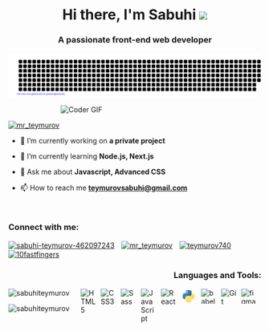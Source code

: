 <h1 align="center">Hi there, I'm Sabuhi <img
    src='https://emojis.slackmojis.com/emojis/images/1531849430/4246/blob-sunglasses.gif?1531849430'
    width='30'
  /></h1> 
<h3 align="center">A passionate front-end web developer</h3>

 ![gitartwork](gitartwork.svg)

<img align="right" src="https://media.giphy.com/media/SWoSkN6DxTszqIKEqv/giphy.gif" alt="Coder GIF" width="400">
<br>
<p align="left"> <a href="https://twitter.com/mr_teymurov" target="blank"><img src="https://img.shields.io/twitter/follow/mr_teymurov?logo=twitter&style=for-the-badge" alt="mr_teymurov" /></a> </p>

- 🔭 I’m currently working on **a private project**

- 🌱 I’m currently learning **Node.js, Next.js**

- 💬 Ask me about **Javascript, Advanced CSS**

- 📫 How to reach me **teymurovsabuhi@gmail.com**

<br>
<h3 align="left">Connect with me:</h3>
<p align="left">
<a href="https://linkedin.com/in/sabuhi-teymurov-462097243" target="blank"><img align="center" style="margin-right:10px" src="https://raw.githubusercontent.com/rahuldkjain/github-profile-readme-generator/master/src/images/icons/Social/linked-in-alt.svg" alt="sabuhi-teymurov-462097243" height="30" width="40" /></a>
<a href="https://twitter.com/mr_teymurov" target="blank"><img align="center" style="margin-right:10px" src="https://raw.githubusercontent.com/rahuldkjain/github-profile-readme-generator/master/src/images/icons/Social/twitter.svg" alt="mr_teymurov" height="30" width="40" /></a>
<a href="https://instagram.com/teymurov740" target="blank"><img align="center" style="margin-right:15px" src="https://raw.githubusercontent.com/rahuldkjain/github-profile-readme-generator/master/src/images/icons/Social/instagram.svg" alt="teymurov740" height="30" width="40" /></a>
<a href="https://10fastfingers.com/user/2843502/" target="blank"><img align="center" style="margin-right:10px" src="https://encrypted-tbn0.gstatic.com/images?q=tbn:ANd9GcRLu0sfFZpMxQ4rwvO3XpIUwr30T4c9prLX11Nfn7DFHg&s" alt="10fastfingers" height="35" width="35" /></a>
</p>

<h3 align="right">Languages and Tools:</h3>
<a href="https://www.figma.com/" target="_blank" rel="noreferrer"> <img align="right" style="padding-right:10px;" src="https://www.vectorlogo.zone/logos/figma/figma-icon.svg" alt="figma"  width="30px" height="30px"/> </a>
<a href="https://git-scm.com/" target="_blank" rel="noreferrer"> <img align="right" alt="Git" width="30px" src="https://cdn.jsdelivr.net/gh/devicons/devicon/icons/git/git-original.svg" style="padding-right:10px;" /> </a>
<a href="https://babeljs.io/" target="_blank" rel="noreferrer" > <img align="right" style="padding-right:10px;" src="https://www.vectorlogo.zone/logos/babeljs/babeljs-icon.svg" alt="babel" width="30px" height="30px" align="right" style="padding-right:10px;"/> </a>
<a href="https://www.python.org" target="_blank" rel="noreferrer"> <img align="right" style="padding-right:10px;" src="https://raw.githubusercontent.com/devicons/devicon/master/icons/python/python-original.svg" alt="python" width="30px" height="30px"/> </a>
<a href="https://reactjs.org/" target="_blank" rel="noreferrer"> <img align="right" alt="React" width="30px" src="https://cdn.jsdelivr.net/gh/devicons/devicon/icons/react/react-original.svg" style="padding-right:10px;" /> </a>
<a href="https://developer.mozilla.org/en-US/docs/Web/JavaScript" target="_blank" rel="noreferrer"> <img align="right" alt="JavaScript" width="30px" src="https://cdn.jsdelivr.net/gh/devicons/devicon/icons/javascript/javascript-original.svg" style="padding-right:10px;" /> </a>
<a href="https://sass-lang.com" target="_blank" rel="noreferrer"> <img align="right" alt="Sass" width="30px" src="https://cdn.jsdelivr.net/gh/devicons/devicon/icons/sass/sass-original.svg" style="padding-right:10px;" /> </a>
<a href="https://www.w3schools.com/css/" target="_blank" rel="noreferrer"> <img align="right" alt="CSS3" width="30px" src="https://cdn.jsdelivr.net/gh/devicons/devicon/icons/css3/css3-original.svg" style="padding-right:10px;" /> </a>
<a href="https://www.w3.org/html/" target="_blank" rel="noreferrer"> <img align="right" alt="HTML5" width="30px" src="https://cdn.jsdelivr.net/gh/devicons/devicon/icons/html5/html5-original.svg" style="padding-right:10px;" /> </a>

<p align="left"> <img src="https://komarev.com/ghpvc/?username=sabuhiteymurov&label=Profile%20views&color=0e75b6&style=flat" alt="sabuhiteymurov" /> </p>

<p><img align="left" src="https://github-readme-stats.vercel.app/api/top-langs?username=sabuhiteymurov&show_icons=true&locale=en&layout=compact" alt="sabuhiteymurov" /></p>

<!--
<p><img align="left" src="https://github-readme-streak-stats.herokuapp.com/?user=sabuhiteymurov&" alt="sabuhiteymurov" /></p> -->
